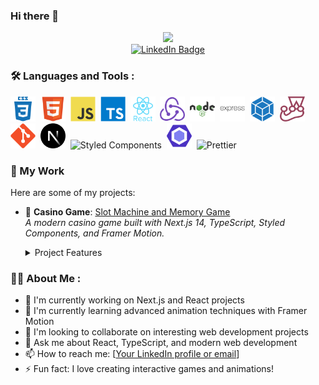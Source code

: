 ### Hi there 👋

<div id="header" align="center">
  <img src="https://media.giphy.com/media/v1.Y2lkPTc5MGI3NjExZHYza3Z6emx2ZmdsYXFoeHE1NzZycDdoczh3Z2F6YWRqdHh0eHR1bCZlcD12MV9pbnRlcm5hbF9naWZfYnlfaWQmY3Q9Zw/f3iwJFOVOwuy7K6FFw/giphy.gif" width="400"/>
<div id="badges">
  <a href="https://www.linkedin.com">
    <img src="https://img.shields.io/badge/LinkedIn-blue?style=for-the-badge&logo=linkedin&logoColor=white" alt="LinkedIn Badge"/>
  </a>
</div>
  </div>

### :hammer_and_wrench: Languages and Tools :

<div>
   <img src="https://github.com/devicons/devicon/blob/master/icons/css3/css3-plain-wordmark.svg"  title="CSS3" alt="CSS" width="40" height="40"/>&nbsp;
  <img src="https://github.com/devicons/devicon/blob/master/icons/html5/html5-original.svg" title="HTML5" alt="HTML" width="40" height="40"/>&nbsp;
  <img src="https://github.com/devicons/devicon/blob/master/icons/javascript/javascript-original.svg" title="JavaScript" alt="JavaScript" width="40" height="40"/>&nbsp;
  <img src="https://github.com/devicons/devicon/blob/master/icons/typescript/typescript-plain.svg" title="TypeScript" alt="TypeScript" width="40" height="40"/>&nbsp;
  <img src="https://github.com/devicons/devicon/blob/master/icons/react/react-original-wordmark.svg" title="React" alt="React" width="40" height="40"/>&nbsp;
  <img src="https://github.com/devicons/devicon/blob/master/icons/redux/redux-original.svg" title="Redux" alt="Redux" width="40" height="40"/>&nbsp;
  <img src="https://github.com/devicons/devicon/blob/master/icons/nodejs/nodejs-original-wordmark.svg" title="Nodejs"  alt="Nodejs" width="40" height="40"/>&nbsp;
  <img src="https://github.com/devicons/devicon/blob/master/icons/express/express-original-wordmark.svg" title="Express" alt="Express" width="40" height="40"/>&nbsp;
  <img src="https://github.com/devicons/devicon/blob/master/icons/webpack/webpack-plain.svg" title="webpack" alt="webpack" width="40" height="40"/>&nbsp;
  <img src="https://github.com/devicons/devicon/blob/master/icons/jest/jest-plain.svg" title="jest" alt="jest" width="40" height="40"/>&nbsp;
  <img src="https://github.com/devicons/devicon/blob/master/icons/git/git-plain.svg" title="Git" alt="Git" width="40" height="40"/>&nbsp;
  <img src="https://github.com/devicons/devicon/blob/master/icons/nextjs/nextjs-original.svg" title="Next.js" alt="Next.js" width="40" height="40"/>&nbsp;
  <img src="https://styled-components.com/logo.png" title="Styled Components" alt="Styled Components" width="40" height="40"/>&nbsp;
  <img src="https://github.com/devicons/devicon/blob/master/icons/eslint/eslint-original.svg" title="ESLint" alt="ESLint" width="40" height="40"/>&nbsp;
  <img src="https://prettier.io/icon.png" title="Prettier" alt="Prettier" width="40" height="40"/>&nbsp;
</div>

### :rocket: My Work
Here are some of my projects:
- 🎲 **Casino Game**: [Slot Machine and Memory Game](https://nextjs-snowy-six-62.vercel.app/)  
  *A modern casino game built with Next.js 14, TypeScript, Styled Components, and Framer Motion.*
  <details>
    <summary>Project Features</summary>
    
    - Responsive design with modern UI/UX
    - Smooth animations using Framer Motion
    - State management with React Context
    - Type-safe development with TypeScript
    - Code quality maintained with ESLint, Prettier, and Husky
    - Deployed on Vercel
  </details>



### :man_technologist: About Me :
- 🔭 I'm currently working on Next.js and React projects
- 🌱 I'm currently learning advanced animation techniques with Framer Motion
- 👯 I'm looking to collaborate on interesting web development projects
- 💬 Ask me about React, TypeScript, and modern web development
- 📫 How to reach me: [[Your LinkedIn profile or email](https://www.linkedin.com/in/alexsey-zhurkin-aa2807195/)]
- ⚡ Fun fact: I love creating interactive games and animations!



